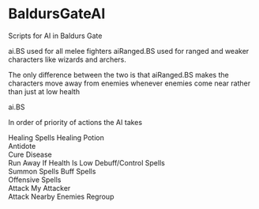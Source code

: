 # BaldursGateAI
Scripts for AI in Baldurs Gate

ai.BS used for all melee fighters
aiRanged.BS used for ranged and weaker characters like wizards and archers.

The only difference between the two is that aiRanged.BS makes the characters move away from enemies whenever enemies come near rather than just at low health

ai.BS

In order of priority of actions the AI takes

Healing Spells 
Healing Potion  
Antidote  
Cure Disease  
Run Away If Health Is Low
Debuff/Control Spells  
Summon Spells
Buff Spells  
Offensive Spells  
Attack My Attacker  
Attack Nearby Enemies
Regroup
